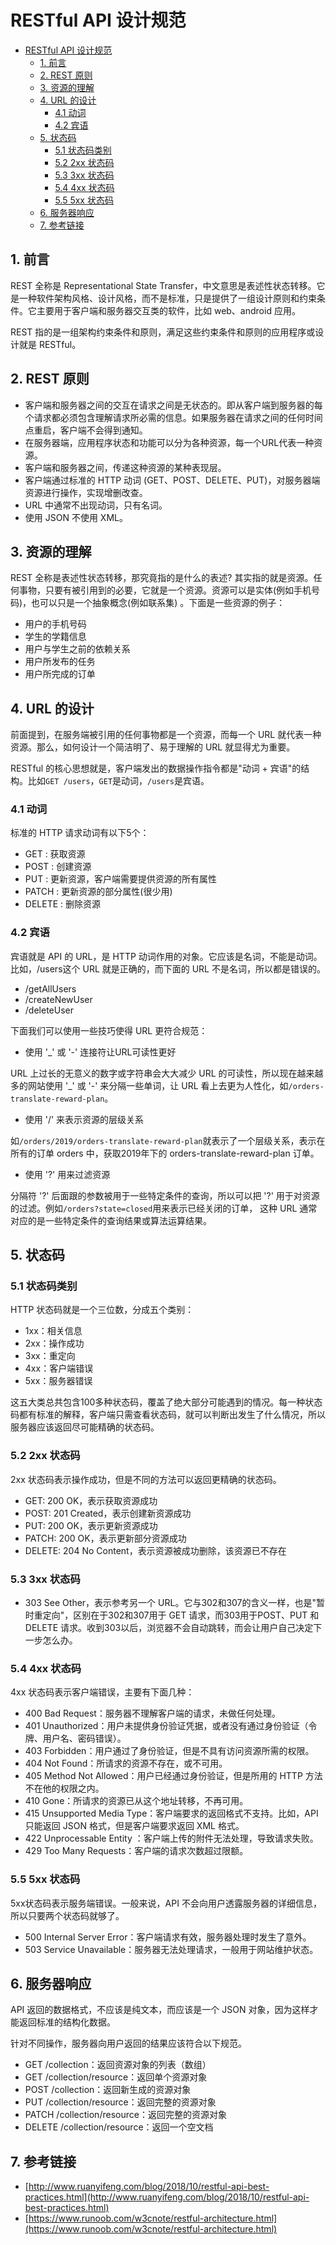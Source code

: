 # RESTful API 设计规范

- [RESTful API 设计规范](#restful-api-%E8%AE%BE%E8%AE%A1%E8%A7%84%E8%8C%83)
  - [1. 前言](#1-%E5%89%8D%E8%A8%80)
  - [2. REST 原则](#2-rest-%E5%8E%9F%E5%88%99)
  - [3. 资源的理解](#3-%E8%B5%84%E6%BA%90%E7%9A%84%E7%90%86%E8%A7%A3)
  - [4. URL 的设计](#4-url-%E7%9A%84%E8%AE%BE%E8%AE%A1)
    - [4.1 动词](#41-%E5%8A%A8%E8%AF%8D)
    - [4.2 宾语](#42-%E5%AE%BE%E8%AF%AD)
  - [5. 状态码](#5-%E7%8A%B6%E6%80%81%E7%A0%81)
    - [5.1 状态码类别](#51-%E7%8A%B6%E6%80%81%E7%A0%81%E7%B1%BB%E5%88%AB)
    - [5.2 2xx 状态码](#52-2xx-%E7%8A%B6%E6%80%81%E7%A0%81)
    - [5.3 3xx 状态码](#53-3xx-%E7%8A%B6%E6%80%81%E7%A0%81)
    - [5.4 4xx 状态码](#54-4xx-%E7%8A%B6%E6%80%81%E7%A0%81)
    - [5.5 5xx 状态码](#55-5xx-%E7%8A%B6%E6%80%81%E7%A0%81)
  - [6. 服务器响应](#6-%E6%9C%8D%E5%8A%A1%E5%99%A8%E5%93%8D%E5%BA%94)
  - [7. 参考链接](#7-%E5%8F%82%E8%80%83%E9%93%BE%E6%8E%A5)

## 1. 前言
REST 全称是 Representational State Transfer，中文意思是表述性状态转移。它是一种软件架构风格、设计风格，而不是标准，只是提供了一组设计原则和约束条件。它主要用于客户端和服务器交互类的软件，比如 web、android 应用。

REST 指的是一组架构约束条件和原则，满足这些约束条件和原则的应用程序或设计就是 RESTful。

## 2. REST 原则
- 客户端和服务器之间的交互在请求之间是无状态的。即从客户端到服务器的每个请求都必须包含理解请求所必需的信息。如果服务器在请求之间的任何时间点重启，客户端不会得到通知。
- 在服务器端，应用程序状态和功能可以分为各种资源，每一个URL代表一种资源。
- 客户端和服务器之间，传递这种资源的某种表现层。
- 客户端通过标准的 HTTP 动词 (GET、POST、DELETE、PUT)，对服务器端资源进行操作，实现增删改查。
- URL 中通常不出现动词，只有名词。
- 使用 JSON 不使用 XML。

## 3. 资源的理解
REST 全称是表述性状态转移，那究竟指的是什么的表述? 其实指的就是资源。任何事物，只要有被引用到的必要，它就是一个资源。资源可以是实体(例如手机号码)，也可以只是一个抽象概念(例如联系集) 。下面是一些资源的例子：
- 用户的手机号码
- 学生的学籍信息
- 用户与学生之前的依赖关系
- 用户所发布的任务
- 用户所完成的订单

## 4. URL 的设计
前面提到，在服务端被引用的任何事物都是一个资源，而每一个 URL 就代表一种资源。那么，如何设计一个简洁明了、易于理解的 URL 就显得尤为重要。

RESTful 的核心思想就是，客户端发出的数据操作指令都是"动词 + 宾语"的结构。比如`GET /users`，`GET`是动词，`/users`是宾语。

### 4.1 动词
标准的 HTTP 请求动词有以下5个：
- GET : 获取资源
- POST : 创建资源
- PUT : 更新资源，客户端需要提供资源的所有属性
- PATCH : 更新资源的部分属性(很少用)
- DELETE : 删除资源

### 4.2 宾语
宾语就是 API 的 URL，是 HTTP 动词作用的对象。它应该是名词，不能是动词。比如，/users这个 URL 就是正确的，而下面的 URL 不是名词，所以都是错误的。
- /getAllUsers
- /createNewUser
- /deleteUser

下面我们可以使用一些技巧使得 URL 更符合规范：
- 使用 '_' 或 '-' 连接符让URL可读性更好

URL 上过长的无意义的数字或字符串会大大减少 URL 的可读性，所以现在越来越多的网站使用 '_' 或 '-' 来分隔一些单词，让 URL 看上去更为人性化，如`/orders-translate-reward-plan`。

- 使用 '/' 来表示资源的层级关系

如`/orders/2019/orders-translate-reward-plan`就表示了一个层级关系，表示在所有的订单 orders 中，获取2019年下的 orders-translate-reward-plan 订单。

- 使用 '?' 用来过滤资源

分隔符 '?' 后面跟的参数被用于一些特定条件的查询，所以可以把 '?' 用于对资源的过滤。例如`/orders?state=closed`用来表示已经关闭的订单， 这种 URL 通常对应的是一些特定条件的查询结果或算法运算结果。

## 5. 状态码
### 5.1 状态码类别
HTTP 状态码就是一个三位数，分成五个类别：
- 1xx：相关信息
- 2xx：操作成功
- 3xx：重定向
- 4xx：客户端错误
- 5xx：服务器错误

这五大类总共包含100多种状态码，覆盖了绝大部分可能遇到的情况。每一种状态码都有标准的解释，客户端只需查看状态码，就可以判断出发生了什么情况，所以服务器应该返回尽可能精确的状态码。

### 5.2 2xx 状态码
2xx 状态码表示操作成功，但是不同的方法可以返回更精确的状态码。
- GET: 200 OK，表示获取资源成功
- POST: 201 Created，表示创建新资源成功
- PUT: 200 OK，表示更新资源成功
- PATCH: 200 OK，表示更新部分资源成功
- DELETE: 204 No Content，表示资源被成功删除，该资源已不存在

### 5.3 3xx 状态码
- 303 See Other，表示参考另一个 URL。它与302和307的含义一样，也是"暂时重定向"，区别在于302和307用于 GET 请求，而303用于POST、PUT 和 DELETE 请求。收到303以后，浏览器不会自动跳转，而会让用户自己决定下一步怎么办。

### 5.4 4xx 状态码
4xx 状态码表示客户端错误，主要有下面几种：
- 400 Bad Request：服务器不理解客户端的请求，未做任何处理。
- 401 Unauthorized：用户未提供身份验证凭据，或者没有通过身份验证（令牌、用户名、密码错误）。
- 403 Forbidden：用户通过了身份验证，但是不具有访问资源所需的权限。
- 404 Not Found：所请求的资源不存在，或不可用。
- 405 Method Not Allowed：用户已经通过身份验证，但是所用的 HTTP 方法不在他的权限之内。
- 410 Gone：所请求的资源已从这个地址转移，不再可用。
- 415 Unsupported Media Type：客户端要求的返回格式不支持。比如，API 只能返回 JSON 格式，但是客户端要求返回 XML 格式。
- 422 Unprocessable Entity ：客户端上传的附件无法处理，导致请求失败。
- 429 Too Many Requests：客户端的请求次数超过限额。

### 5.5 5xx 状态码
5xx状态码表示服务端错误。一般来说，API 不会向用户透露服务器的详细信息，所以只要两个状态码就够了。
- 500 Internal Server Error：客户端请求有效，服务器处理时发生了意外。
- 503 Service Unavailable：服务器无法处理请求，一般用于网站维护状态。

## 6. 服务器响应
API 返回的数据格式，不应该是纯文本，而应该是一个 JSON 对象，因为这样才能返回标准的结构化数据。

针对不同操作，服务器向用户返回的结果应该符合以下规范。
- GET /collection：返回资源对象的列表（数组）
- GET /collection/resource：返回单个资源对象
- POST /collection：返回新生成的资源对象
- PUT /collection/resource：返回完整的资源对象
- PATCH /collection/resource：返回完整的资源对象
- DELETE /collection/resource：返回一个空文档

## 7. 参考链接
- [http://www.ruanyifeng.com/blog/2018/10/restful-api-best-practices.html](http://www.ruanyifeng.com/blog/2018/10/restful-api-best-practices.html)
- [https://www.runoob.com/w3cnote/restful-architecture.html](https://www.runoob.com/w3cnote/restful-architecture.html)
